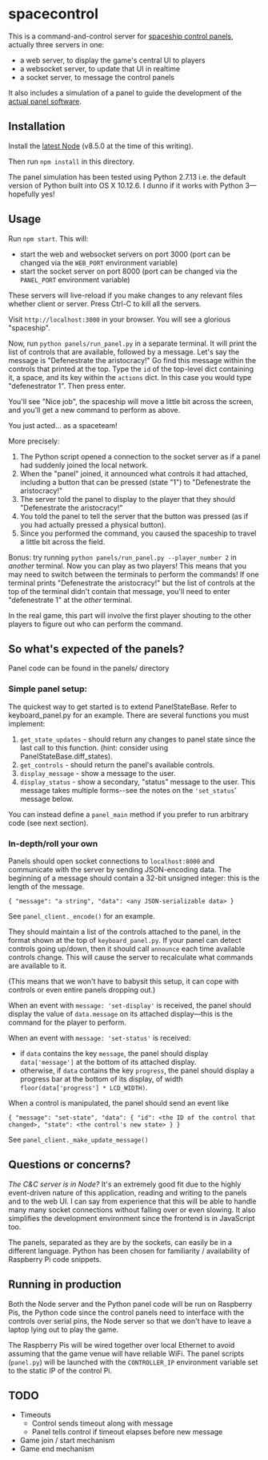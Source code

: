 # spacecontrol

This is a command-and-control server for [spaceship control panels], actually three servers
in one:

* a web server, to display the game's central UI to players
* a websocket server, to update that UI in realtime
* a socket server, to message the control panels

It also includes a simulation of a panel to guide the development of the
[actual panel software][spaceship control panels].

## Installation

Install the [latest Node] (v8.5.0 at the time of this writing).

Then run `npm install` in this directory.

The panel simulation has been tested using Python 2.7.13 i.e. the default version of Python
built into OS X 10.12.6. I dunno if it works with Python 3&mdash;hopefully yes!

## Usage

Run `npm start`. This will:

* start the web and websocket servers on port 3000 (port can be changed via the `WEB_PORT` environment variable)
* start the socket server on port 8000 (port can be changed via the `PANEL_PORT` environment variable)

These servers will live-reload if you make changes to any relevant files whether client or
server. Press Ctrl-C to kill all the servers.

Visit `http://localhost:3000` in your browser. You will see a glorious "spaceship".

Now, run `python panels/run_panel.py` in a separate terminal. It will print the list of controls that are
available, followed by a message. Let's say the message is "Defenestrate the aristocracy!" Go find
this message within the controls that printed at the top. Type the `id` of the top-level dict
containing it, a space, and its key within the `actions` dict. In this case you would type
"defenestrator 1". Then press enter.

You'll see "Nice job", the spaceship will move a little bit across the screen, and you'll get a new
command to perform as above.

You just acted… as a spaceteam!

More precisely:

1. The Python script opened a connection to the socket server as if a panel had suddenly
joined the local network.
2. When the "panel" joined, it announced what controls it had attached, including a button that can
be pressed (state "1") to "Defenestrate the aristocracy!"
3. The server told the panel to display to the player that they should "Defenestrate the aristocracy!"
4. You told the panel to tell the server that the button was pressed (as if you had actually pressed
a physical button).
5. Since you performed the command, you caused the spaceship to travel a little bit across the field.

Bonus: try running `python panels/run_panel.py --player_number 2` in _another_ terminal. Now you can play as two players! This
means that you may need to switch between the terminals to perform the commands! If one terminal
prints "Defenestrate the aristocracy!" but the list of controls at the top of the terminal didn't
contain that message, you'll need to enter "defenestrate 1" at the _other_ terminal.

In the real game, this part will involve the first player shouting to the other players to figure
out who can perform the command.

## So what's expected of the panels?

Panel code can be found in the panels/ directory

### Simple panel setup:

The quickest way to get started is to extend PanelStateBase. Refer to keyboard_panel.py for an example.
There are several functions you must implement:

1. `get_state_updates` - should return any changes to panel state since the last call to this function. (hint: consider using PanelStateBase.diff_states).
2. `get_controls` - should return the panel's available controls.
3. `display_message` - show a message to the user.
4. `display_status` - show a secondary, "status" message to the user. This message takes multiple
forms--see the notes on the `'set_status`' message below.

You can instead define a `panel_main` method if you prefer to run arbitrary code (see next section).

### In-depth/roll your own

Panels should open socket connections to `localhost:8000` and communicate with the server by sending
JSON-encoding data. The beginning of a message should contain a 32-bit unsigned integer: this is the length
of the message.

```
{ "message": "a string", "data": <any JSON-serializable data> }
```

See `panel_client._encode()` for an example.

They should maintain a list of the controls attached to the panel, in the format shown
at the top of `keyboard_panel.py`. If your panel can detect controls going up/down, then it should
call `announce` each time available controls change. This will cause the server to recalculate
what commands are available to it.

(This means that we won't have to babysit this setup, it can cope with controls or even
entire panels dropping out.)

When an event with `message: 'set-display'` is received, the panel should display the value of
`data.message` on its attached display&mdash;this is the command for the player to perform.

When an event with `message: 'set-status'` is received:

* if `data` contains the key `message`, the panel should display `data['message']` at the bottom of
its attached display.
* otherwise, if `data` contains the key `progress`, the panel should display a progress bar at the
bottom of its display, of width `floor(data['progress'] * LCD_WIDTH)`.

When a control is manipulated, the panel should send an event like

```
{ "message": "set-state", "data": { "id": <the ID of the control that changed>, "state": <the control's new state> } }
```

See `panel_client._make_update_message()`

## Questions or concerns?

_The C&C server is in Node?_ It's an extremely good fit due to the highly event-driven
nature of this application, reading and writing to the panels and to the web UI. I can
say from experience that this will be able to handle many many socket connections without
falling over or even slowing. It also simplifies the development environment since the
frontend is in JavaScript too.

The panels, separated as they are by the sockets, can easily be in a different language.
Python has been chosen for familiarity / availability of Raspberry Pi code snippets.

## Running in production

Both the Node server and the Python panel code will be run on Raspberry Pis, the Python code
since the control panels need to interface with the controls over serial pins, the Node server
so that we don't have to leave a laptop lying out to play the game.

The Raspberry Pis will be wired together over local Ethernet to avoid assuming that the game
venue will have reliable WiFi. The panel scripts (`panel.py`) will be launched with the
`CONTROLLER_IP` environment variable set to the static IP of the control Pi.

[spaceship control panels]: https://github.com/igor47/spaceboard
[latest Node]: https://nodejs.org/en/

## TODO

- Timeouts
  - Control sends timeout along with message
  - Panel tells control if timeout elapses before new message
- Game join / start mechanism
- Game end mechanism
